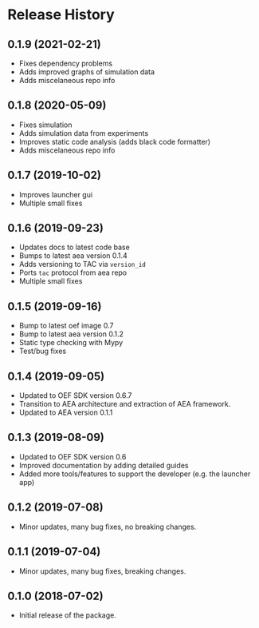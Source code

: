 # Release History

## 0.1.9 (2021-02-21)

- Fixes dependency problems
- Adds improved graphs of simulation data
- Adds miscelaneous repo info

## 0.1.8 (2020-05-09)

- Fixes simulation
- Adds simulation data from experiments
- Improves static code analysis (adds black code formatter)
- Adds miscelaneous repo info

## 0.1.7 (2019-10-02)

- Improves launcher gui
- Multiple small fixes 

## 0.1.6 (2019-09-23)

- Updates docs to latest code base
- Bumps to latest aea version 0.1.4
- Adds versioning to TAC via `version_id`
- Ports `tac` protocol from aea repo
- Multiple small fixes

## 0.1.5 (2019-09-16)

- Bump to latest oef image 0.7
- Bump to latest aea version 0.1.2
- Static type checking with Mypy
- Test/bug fixes

## 0.1.4 (2019-09-05)

- Updated to OEF SDK version 0.6.7
- Transition to AEA architecture and extraction of AEA framework.
- Updated to AEA version 0.1.1

## 0.1.3 (2019-08-09)

- Updated to OEF SDK version 0.6
- Improved documentation by adding detailed guides
- Added more tools/features to support the developer (e.g. the launcher app)

## 0.1.2 (2019-07-08)

- Minor updates, many bug fixes, no breaking changes.

## 0.1.1 (2019-07-04)

- Minor updates, many bug fixes, breaking changes.

## 0.1.0 (2018-07-02)

- Initial release of the package.
